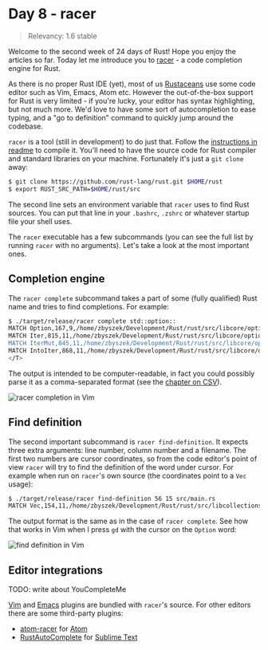 # Day 8 - racer

> Relevancy: 1.6 stable

Welcome to the second week of 24 days of Rust! Hope you enjoy the articles so far. Today let me introduce you to [racer](https://github.com/phildawes/racer) - a code completion engine for Rust.

As there is no proper Rust IDE (yet), most of us [Rustaceans](http://www.rustaceans.org/) use some code editor such as Vim, Emacs, Atom etc. However the out-of-the-box support for Rust is very limited - if you're lucky, your editor has syntax highlighting, but not much more. We'd love to have some sort of autocompletion to ease typing, and a "go to definition" command to quickly jump around the codebase.

`racer` is a tool (still in development) to do just that. Follow the [instructions in readme](https://github.com/phildawes/racer) to compile it. You'll need to have the source code for Rust compiler and standard libraries on your machine. Fortunately it's just a `git clone` away:

```sh
$ git clone https://github.com/rust-lang/rust.git $HOME/rust
$ export RUST_SRC_PATH=$HOME/rust/src
```

The second line sets an environment variable that `racer` uses to find Rust sources. You can put that line in your `.bashrc`, `.zshrc` or whatever startup file your shell uses.

The `racer` executable has a few subcommands (you can see the full list by running `racer` with no arguments). Let's take a look at the most important ones.

Completion engine
-----------------

The `racer complete` subcommand takes a part of some (fully qualified) Rust name and tries to find completions. For example:

```sh
$ ./target/release/racer complete std::option::
MATCH Option,167,9,/home/zbyszek/Development/Rust/rust/src/libcore/option.rs,Enum,pub enum Option<T> {
MATCH Iter,815,11,/home/zbyszek/Development/Rust/rust/src/libcore/option.rs,Struct,pub struct Iter<'a, A: 'a> { inner: Item<&'a A> }
MATCH IterMut,845,11,/home/zbyszek/Development/Rust/rust/src/libcore/option.rs,Struct,pub struct IterMut<'a, A: 'a> { inner: Item<&'a mut A> }
MATCH IntoIter,868,11,/home/zbyszek/Development/Rust/rust/src/libcore/option.rs,Struct,pub struct IntoIter<A> { inner: Item<A> }</A></A>
</T>
```

The output is intended to be computer-readable, in fact you could possibly parse it as a comma-separated format (see the [chapter on CSV](day3.md)).

![racer completion in Vim](//i.imgur.com/gE3Q7i4.png)

Find definition
---------------

The second important subcommand is `racer find-definition`. It expects three extra arguments: line number, column number and a filename. The first two numbers are cursor coordinates, so from the code editor's point of view `racer` will try to find the definition of the word under cursor. For example when run on `racer`'s own source (the coordinates point to a `Vec` usage):

```sh
$ ./target/release/racer find-definition 56 15 src/main.rs
MATCH Vec,154,11,/home/zbyszek/Development/Rust/rust/src/libcollections/vec.rs,Struct,pub struct Vec<T> {

```

The output format is the same as in the case of `racer complete`. See how that works in Vim when I press `gd` with the cursor on the `Option` word:

![find definition in Vim](//i.imgur.com/fyE80H5.gif)

Editor integrations
-------------------

TODO: write about YouCompleteMe

[Vim](https://github.com/phildawes/racer/blob/master/editors/racer.vim) and [Emacs](https://github.com/phildawes/racer/blob/master/editors/racer.el) plugins are bundled with `racer`'s source. For other editors there are some third-party plugins:

 * [atom-racer](https://github.com/edubkendo/atom-racer) for [Atom](https://atom.io/)
 * [RustAutoComplete](https://sublime.wbond.net/packages/RustAutoComplete) for [Sublime Text](http://www.sublimetext.com/)
